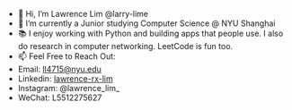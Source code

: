 - 👋 Hi, I’m Lawrence Lim @larry-lime
- 🌱 I’m currently a Junior studying Computer Science @ NYU Shanghai
- 📚 I enjoy working with Python and building apps that people use. I also do research in computer networking. LeetCode is fun too.
- 📫 Feel Free to Reach Out:
- Email: ll4715@nyu.edu
- Linkedin: [lawrence-rx-lim](https://www.linkedin.com/in/lawrence-rx-lim/)
- Instagram: @lawrence_lim_
- WeChat: L5512275627

<!---
larry-lime/larry-lime is a ✨ special ✨ repository because its `README.md` (this file) appears on your GitHub profile.
You can click the Preview link to take a look at your changes.
--->
